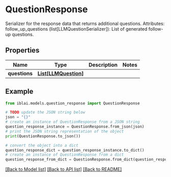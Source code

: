 # QuestionResponse

Serializer for the response data that returns additional questions.  Attributes:     follow_up_questions (list[LLMQuestionSerializer]): List of generated follow-up questions.

## Properties

Name | Type | Description | Notes
------------ | ------------- | ------------- | -------------
**questions** | [**List[LLMQuestion]**](LLMQuestion.md) |  | 

## Example

```python
from iblai.models.question_response import QuestionResponse

# TODO update the JSON string below
json = "{}"
# create an instance of QuestionResponse from a JSON string
question_response_instance = QuestionResponse.from_json(json)
# print the JSON string representation of the object
print(QuestionResponse.to_json())

# convert the object into a dict
question_response_dict = question_response_instance.to_dict()
# create an instance of QuestionResponse from a dict
question_response_from_dict = QuestionResponse.from_dict(question_response_dict)
```
[[Back to Model list]](../README.md#documentation-for-models) [[Back to API list]](../README.md#documentation-for-api-endpoints) [[Back to README]](../README.md)


